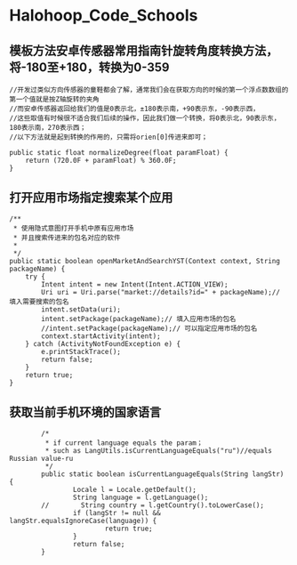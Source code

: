 # Halohoop_Code_Schools

## 模板方法安卓传感器常用指南针旋转角度转换方法，将-180至+180，转换为0-359
	//开发过类似方向传感器的童鞋都会了解，通常我们会在获取方向的时候的第一个浮点数数组的第一个值就是按Z轴旋转的夹角
	//而安卓传感器返回给我们的值是0表示北，±180表示南，+90表示东，-90表示西，
	//这些取值有时候很不适合我们后续的操作，因此我们做一个转换，将0表示北，90表示东，180表示南，270表示西；
	//以下方法就是起到转换的作用的，只需将orien[0]传进来即可；

	public static float normalizeDegree(float paramFloat) {
        return (720.0F + paramFloat) % 360.0F;
    }

## 打开应用市场指定搜索某个应用


	/**
	 * 使用隐式意图打开手机中原有应用市场
	 * 并且搜索传进来的包名对应的软件
	 *
	 */
	public static boolean openMarketAndSearchYST(Context context, String packageName) {
        try {
            Intent intent = new Intent(Intent.ACTION_VIEW);
            Uri uri = Uri.parse("market://details?id=" + packageName);// 填入需要搜索的包名
            intent.setData(uri);
            intent.setPackage(packageName);// 填入应用市场的包名
            //intent.setPackage(packageName);// 可以指定应用市场的包名
            context.startActivity(intent);
        } catch (ActivityNotFoundException e) {
            e.printStackTrace();
            return false;
        }
        return true;
    }

## 获取当前手机环境的国家语言

			/*
			 * if current language equals the param；
			 * such as LangUtils.isCurrentLanguageEquals("ru")//equals Russian value-ru
			 */
			public static boolean isCurrentLanguageEquals(String langStr) {
					Locale l = Locale.getDefault();
					String language = l.getLanguage();
			//        String country = l.getCountry().toLowerCase();
					if (langStr != null && langStr.equalsIgnoreCase(language)) {
							return true;
					}
					return false;
			}
